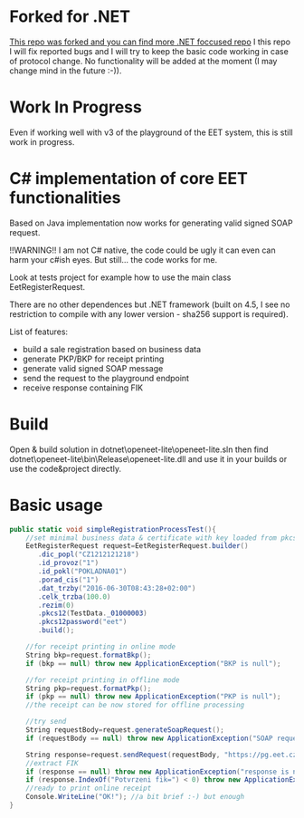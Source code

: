 # Forked for .NET
[This repo was forked and you can find more .NET foccused repo](https://github.com/vlastikcocek/openeet/tree/master/dotnet)
I this repo I will fix reported bugs and I will try to keep the basic code working in case of protocol change. No functionality will be added at the moment (I may change mind in the future :-)).

# Work In Progress
Even if working well with v3 of the playground of the EET system, this is still work in progress.

# C# implementation of core EET functionalities
Based on Java implementation now works for generating valid signed SOAP request.

!!WARNING!! I am not C# native, the code could be ugly it can even can harm your c#ish eyes.
But still... the code works for me. 

Look at tests project for example how to use the main class EetRegisterRequest.

There are no other dependences but .NET framework (built on 4.5, I see no restriction 
to compile with any lower version - sha256 support is required).

List of features:

* build a sale registration based on business data
* generate PKP/BKP for receipt printing
* generate valid signed SOAP message
* send the request to the playground endpoint
* receive response containing FIK


# Build 
Open & build solution in dotnet\openeet-lite\openeet-lite.sln then find dotnet\openeet-lite\bin\Release\openeet-lite.dll and use it in your builds or use the code&project directly.


# Basic usage

```c#
public static void simpleRegistrationProcessTest(){
    //set minimal business data & certificate with key loaded from pkcs12 file in the resources
    EetRegisterRequest request=EetRegisterRequest.builder()
       .dic_popl("CZ1212121218")
       .id_provoz("1")
       .id_pokl("POKLADNA01")
       .porad_cis("1")
       .dat_trzby("2016-06-30T08:43:28+02:00")
       .celk_trzba(100.0)
       .rezim(0)
       .pkcs12(TestData._01000003)
       .pkcs12password("eet")
       .build();

    //for receipt printing in online mode
    String bkp=request.formatBkp();
    if (bkp == null) throw new ApplicationException("BKP is null");

    //for receipt printing in offline mode
    String pkp=request.formatPkp();
    if (pkp == null) throw new ApplicationException("PKP is null");
    //the receipt can be now stored for offline processing

    //try send
    String requestBody=request.generateSoapRequest();
    if (requestBody == null) throw new ApplicationException("SOAP request is null");

    String response=request.sendRequest(requestBody, "https://pg.eet.cz:443/eet/services/EETServiceSOAP/v3");
    //extract FIK
    if (response == null) throw new ApplicationException("response is null");
    if (response.IndexOf("Potvrzeni fik=") < 0) throw new ApplicationException("FIK not found in the response");
    //ready to print online receipt
    Console.WriteLine("OK!"); //a bit brief :-) but enough
}
```
